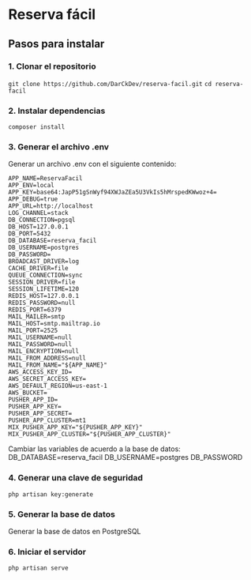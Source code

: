 # Reserva fácil


## Pasos para instalar

### 1. Clonar el repositorio

 ```git clone https://github.com/DarCkDev/reserva-facil.git```
 ```cd reserva-facil```
### 2. Instalar dependencias
```composer install```

### 3. Generar el archivo .env
Generar un archivo .env con el siguiente contenido:
```
APP_NAME=ReservaFacil
APP_ENV=local
APP_KEY=base64:JapP51gSnWyf94XWJaZEa5U3VkIs5hMrspedKWwoz+4=
APP_DEBUG=true
APP_URL=http://localhost
LOG_CHANNEL=stack
DB_CONNECTION=pgsql
DB_HOST=127.0.0.1
DB_PORT=5432
DB_DATABASE=reserva_facil
DB_USERNAME=postgres
DB_PASSWORD=
BROADCAST_DRIVER=log
CACHE_DRIVER=file
QUEUE_CONNECTION=sync
SESSION_DRIVER=file
SESSION_LIFETIME=120
REDIS_HOST=127.0.0.1
REDIS_PASSWORD=null
REDIS_PORT=6379
MAIL_MAILER=smtp
MAIL_HOST=smtp.mailtrap.io
MAIL_PORT=2525
MAIL_USERNAME=null
MAIL_PASSWORD=null
MAIL_ENCRYPTION=null
MAIL_FROM_ADDRESS=null
MAIL_FROM_NAME="${APP_NAME}"
AWS_ACCESS_KEY_ID=
AWS_SECRET_ACCESS_KEY=
AWS_DEFAULT_REGION=us-east-1
AWS_BUCKET=
PUSHER_APP_ID=
PUSHER_APP_KEY=
PUSHER_APP_SECRET=
PUSHER_APP_CLUSTER=mt1
MIX_PUSHER_APP_KEY="${PUSHER_APP_KEY}"
MIX_PUSHER_APP_CLUSTER="${PUSHER_APP_CLUSTER}"
```
Cambiar las variables de acuerdo a la base de datos:
DB_DATABASE=reserva_facil
DB_USERNAME=postgres
DB_PASSWORD
 
 ### 4. Generar una clave de seguridad
 ```php artisan key:generate```
 
 ### 5. Generar la base de datos
 Generar la base de datos en PostgreSQL
### 6. Iniciar el servidor
```php artisan serve```